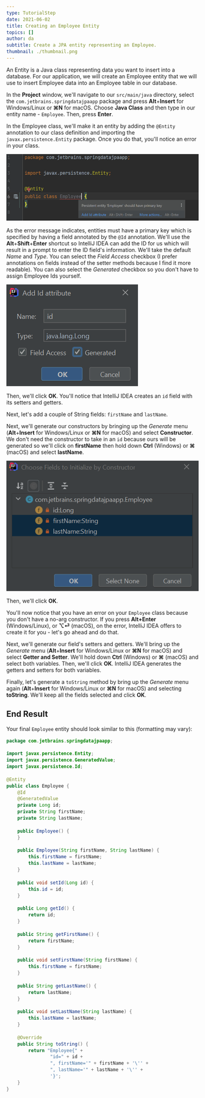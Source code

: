 ```yaml
---
type: TutorialStep
date: 2021-06-02
title: Creating an Employee Entity
topics: []
author: da
subtitle: Create a JPA entity representing an Employee.
thumbnail: ./thumbnail.png
---
```


An Entity is a Java class representing data you want to insert into a database. For our application, we will create an Employee entity that we will use to insert Employee data into an Employee table in our database.

In the **Project** window, we'll navigate to our `src/main/java` directory, select the `com.jetbrains.springdatajpaapp` package and press **Alt**+**Insert** for Windows/Linux or **⌘N** for macOS. Choose **Java Class** and then type in our entity name - `Employee`. Then, press **Enter**. 

In the Employee class, we'll make it an entity by adding the `@Entity` annotation to our class definition and importing the `javax.persistence.Entity` package. Once you do that, you'll notice an error in your class.

![Employee Entity Error](./EmployeeEntity.png)

As the error message indicates, entities must have a primary key which is specified by having a field annotated by the `@Id` annotation. We'll use the **Alt**+**Shift**+**Enter** shortcut so IntelliJ IDEA can add the ID for us which will result in a prompt to enter the ID field's information. We'll take the default *Name* and *Type*. You can select the *Field Access* checkbox (I prefer annotations on fields instead of the setter methods because I find it more readable). You can also select the *Generated* checkbox so you don't have to assign Employee Ids yourself. 

![Add Employee ID](./AddIdAttribute.png)

Then, we'll click **OK**. You'll notice that IntelliJ IDEA creates an `id` field with its setters and getters.

Next, let's add a couple of String fields: `firstName` and `lastName`.

Next, we'll generate our constructors by bringing up the *Generate* menu (**Alt**+**Insert** for Windows/Linux or **⌘N** for macOS) and select **Constructor**. We don't need the constructor to take in an `id` because ours will be generated so we'll click on **firstName** then hold down **Ctrl** (Windows) or **⌘** (macOS) and select **lastName**.

![Generate Constructor](./GenerateConstructor.png)

Then, we'll click **OK**. 

You'll now notice that you have an error on your `Employee` class because you don't have a no-arg constructor. If you press **Alt+Enter** (Windows/Linux), or **⌥⏎** (macOS), on the error, IntelliJ IDEA offers to create it for you - let's go ahead and do that.

Next, we'll generate our field's setters and getters. We'll bring up the *Generate* menu (**Alt**+**Insert** for Windows/Linux or **⌘N** for macOS) and select **Getter and Setter**. We'll hold down **Ctrl** (Windows) or **⌘** (macOS) and select both variables. Then, we'll click **OK**. IntelliJ IDEA generates the getters and setters for both variables.

Finally, let's generate a `toString` method by bring up the *Generate* menu again (**Alt**+**Insert** for Windows/Linux or **⌘N** for macOS) and selecting **toString**. We'll keep all the fields selected and click **OK**.

## End Result

Your final `Employee` entity should look similar to this (formatting may vary):
```java
package com.jetbrains.springdatajpaapp;

import javax.persistence.Entity;
import javax.persistence.GeneratedValue;
import javax.persistence.Id;

@Entity
public class Employee {
    @Id
    @GeneratedValue
    private Long id;
    private String firstName;
    private String lastName;

    public Employee() {
    }

    public Employee(String firstName, String lastName) {
        this.firstName = firstName;
        this.lastName = lastName;
    }

    public void setId(Long id) {
        this.id = id;
    }

    public Long getId() {
        return id;
    }

    public String getFirstName() {
        return firstName;
    }

    public void setFirstName(String firstName) {
        this.firstName = firstName;
    }

    public String getLastName() {
        return lastName;
    }

    public void setLastName(String lastName) {
        this.lastName = lastName;
    }

    @Override
    public String toString() {
        return "Employee{" +
                "id=" + id +
                ", firstName='" + firstName + '\'' +
                ", lastName='" + lastName + '\'' +
                '}';
    }
}
```
